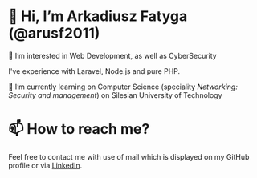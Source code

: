 # 👋 Hi, I’m Arkadiusz Fatyga (@arusf2011)
👀 I’m interested in Web Development, as well as CyberSecurity

I've experience with Laravel, Node.js and pure PHP.

🌱 I’m currently learning on Computer Science (speciality *Networking: Security and management*) on Silesian University of Technology

# 📫 How to reach me?
Feel free to contact me with use of mail which is displayed on my GitHub profile or via [LinkedIn](https://www.linkedin.com/in/arkadiusz-fatyga-2925081a3/).

<!---
arusf2011/arusf2011 is a ✨ special ✨ repository because its `README.md` (this file) appears on your GitHub profile.
You can click the Preview link to take a look at your changes.
--->
